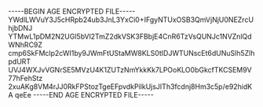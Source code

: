 -----BEGIN AGE ENCRYPTED FILE-----
YWdlLWVuY3J5cHRpb24ub3JnL3YxCi0+IFgyNTUxOSB3QmVjNjU0NEZrcUhjbDNJ
YTMwL1pDM2N2UGl5bVl2TmZ2dkVSK3FBbjE4CnR6TzVsQUNJc1NVZnlQdWNhRC9Z
cmp6SkFMclp2cWI1by9JWmFtUStaMW8KLS0tIDJWTUNscEt6dUNuSlh5ZlhpdURT
UVJ4WXJvVGNrSE5MVzU4K1ZUTzNmYkkKk7LPOoKLO0bGkcfTKCSEM9V77hFehStz
2xuAKg8VM4rJJ0RkFPStozTgeEFpvdkPilkUjsJITh3fcdnj8Hm3c5p/e92hidKA
qeEe
-----END AGE ENCRYPTED FILE-----
